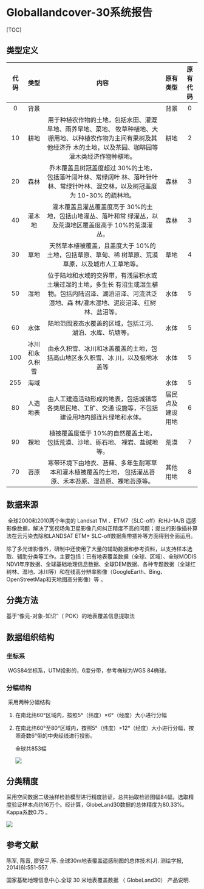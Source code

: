 # Globallandcover-30系统报告 

[TOC]



## 类型定义

| 代码 |      类型      |                             内容                             |     原有类型     | 原有代码 |
| :--: | :------------: | :----------------------------------------------------------: | :--------------: | :------: |
|  0   |      背景      |                                                              |       背景       |    0     |
|  10  |      耕地      | 用于种植农作物的土地，包括水田、灌溉旱地、雨养旱地、菜地、      牧草种植地、大棚用地、以种植农作物为主间有果树及其他经济乔      木的土地，以及茶园、咖啡园等灌木类经济作物种植地。 |       耕地       |    2     |
|  20  |      森林      | 乔木覆盖且树冠盖度超过   30%的土地，包括落叶阔叶林、常绿阔叶      林、落叶针叶林、常绿针叶林、混交林，以及树冠盖度为 10-30%      的疏林地。 |       森林       |    3     |
|  40  |     灌木地     | 灌木覆盖且灌丛覆盖度高于   30%的土地，包括山地灌丛、落叶和常      绿灌丛，以及荒漠地区覆盖度高于 10%的荒漠灌丛。 |       森林       |    3     |
|  30  |      草地      | 天然草本植被覆盖，且盖度大于   10%的土地，包括草原、草甸、稀      树草原、荒漠草原，以及城市人工草地等。 |       草地       |    4     |
|  50  |      湿地      | 位于陆地和水域的交界带，有浅层积水或土壤过湿的土地，多生长      有沼生或湿生植物。包括内陆沼泽、湖泊沼泽、河流洪泛湿地、森      林/灌木湿地、泥炭沼泽、红树林、盐沼等。 |       水体       |    5     |
|  60  |      水体      |   陆地范围液态水覆盖的区域，包括江河、湖泊、水库、坑塘等。   |       水体       |    5     |
| 100  | 冰川和永久积雪 | 由永久积雪、冰川和冰盖覆盖的土地，包括高山地区永久积雪、冰      川，以及极地冰盖等 |       水体       |    5     |
| 255  |      海域      |                                                              |       水体       |    5     |
|  80  |    人造地表    | 由人工建造活动形成的地表，包括城镇等各类居民地、工矿、交通      设施等，不包括建设用地内部连片绿地和水体。 | 居民点及建设用地 |    6     |
|  90  |      裸地      | 植被覆盖度低于   10%的自然覆盖土地，包括荒漠、沙地、砾石地、      裸岩、盐碱地等。 |       荒漠       |    7     |
|  70  |      苔原      | 寒带环境下由地衣、苔藓、多年生耐寒草本和灌木植被覆盖的土地，      包括灌丛苔原、禾本苔原、湿苔原、裸地苔原等。 |     其他用地     |    8     |

## 数据来源

​	全球2000和2010两个年度的 Landsat TM 、ETM7（SLC-off）和HJ-1A/B 遥感影像数据，解决了宽视场角卫星影像几何纠正精度不高的问题；提出的影像插补算法在云污染去除和LANDSAT ETM+ SLC-off数据条带插补等方面得到全面运用。 

​	除了多光谱影像外，研制中还使用了大量的辅助数据和参考资料，以支持样本选取、辅助分类等工作。主要包括：已有地表覆盖数据（全球、区域）、全球MODIS NDVI年序数据、全球基础地理信息数据、全球DEM数据、各种专题数据（全球红树林、湿地、冰川等）和在线高分辨率影像（GoogleEarth、Bing、OpenStreetMap和天地图高分影像）等 。

## 分类方法

基于“像元-对象-知识”（ POK）的地表覆盖信息提取法    

##  数据组织结构

### 坐标系

​	WGS84坐标系，UTM投影的，6度分带，参考椭球为WGS 84椭球。 

### 分幅结构

​	采用两种分幅结构

1. 在南北纬60°区域内，按照5°（纬度）×6°（经度）大小进行分幅 

2. 在南北纬60°至80°区域内，按照5°（纬度）×12°（经度）大小进行分幅，按照奇数6°带的中央经线进行投影。

   全球共853幅 

   ![](D:\crd\Pictures\glc30-2010分幅示意图.jpg)


## 分类精度

​	采用空间数据二级抽样检验模型进行精度验证，总共抽取检验图幅84幅，选取精度验证样本点约16万个。经计算，GlobeLand30数据的总体精度为80.33%。Kappa系数0.75 。

![](D:\crd\Pictures\最低分类精度与最小图斑.png)











## 参考文献

陈军, 陈晋, 廖安平,等. 全球30m地表覆盖遥感制图的总体技术[J]. 测绘学报, 2014(6):551-557. 

国家基础地理信息中心.全球 30 米地表覆盖数据 （ GlobeLand30） 产品说明.



